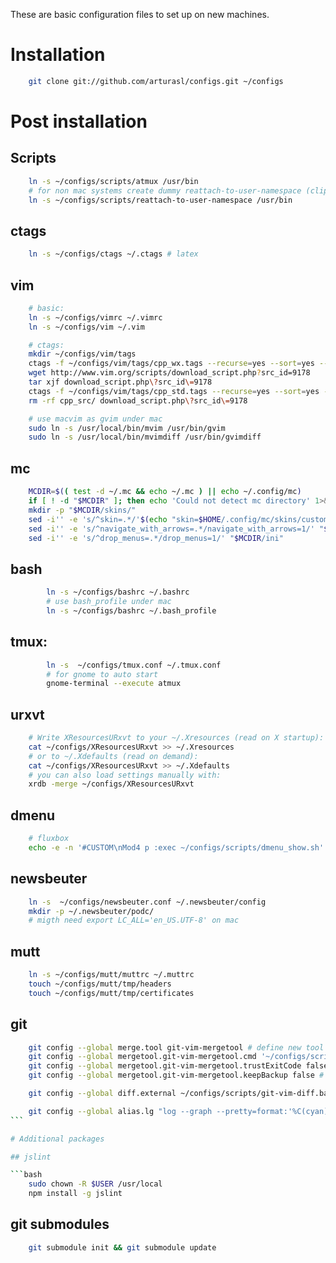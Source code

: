 These are basic configuration files to set up on new machines.

# Installation

```bash
	git clone git://github.com/arturasl/configs.git ~/configs
```

# Post installation

## Scripts

```bash
    ln -s ~/configs/scripts/atmux /usr/bin
    # for non mac systems create dummy reattach-to-user-namespace (clipboard helper)
    ln -s ~/configs/scripts/reattach-to-user-namespace /usr/bin
```

## ctags

```bash
    ln -s ~/configs/ctags ~/.ctags # latex
```

## vim

```bash
    # basic:
    ln -s ~/configs/vimrc ~/.vimrc
    ln -s ~/configs/vim ~/.vim

    # ctags:
    mkdir ~/configs/vim/tags
    ctags -f ~/configs/vim/tags/cpp_wx.tags --recurse=yes --sort=yes --verbose=yes --append=no --language-force=C++ --extra=+q --fields=afiKmsSt /usr/include/wx-2.8/
    wget http://www.vim.org/scripts/download_script.php?src_id=9178
    tar xjf download_script.php\?src_id\=9178
    ctags -f ~/configs/vim/tags/cpp_std.tags --recurse=yes --sort=yes --verbose=yes --append=no --language-force=C++ --extra=+q --fields=afiKmsSt ./cpp_src/
    rm -rf cpp_src/ download_script.php\?src_id\=9178

    # use macvim as gvim under mac
    sudo ln -s /usr/local/bin/mvim /usr/bin/gvim
    sudo ln -s /usr/local/bin/mvimdiff /usr/bin/gvimdiff
```

## mc

```bash
    MCDIR=$(( test -d ~/.mc && echo ~/.mc ) || echo ~/.config/mc)
    if [ ! -d "$MCDIR" ]; then echo 'Could not detect mc directory' 1>&2; fi
    mkdir -p "$MCDIR/skins/"
    sed -i'' -e 's/^skin=.*/'$(echo "skin=$HOME/.config/mc/skins/custom.ini" | sed -e 's/[\/&]/\\&/g')'/' "$MCDIR/ini"
    sed -i'' -e 's/^navigate_with_arrows=.*/navigate_with_arrows=1/' "$MCDIR/ini"
    sed -i'' -e 's/^drop_menus=.*/drop_menus=1/' "$MCDIR/ini"
```

## bash

```bash
		ln -s ~/configs/bashrc ~/.bashrc
		# use bash_profile under mac
		ln -s ~/configs/bashrc ~/.bash_profile
```

## tmux:

```bash
		ln -s  ~/configs/tmux.conf ~/.tmux.conf
		# for gnome to auto start
		gnome-terminal --execute atmux
```

## urxvt

```bash
    # Write XResourcesURxvt to your ~/.Xresources (read on X startup):
    cat ~/configs/XResourcesURxvt >> ~/.Xresources
    # or to ~/.Xdefaults (read on demand):
    cat ~/configs/XResourcesURxvt >> ~/.Xdefaults
    # you can also load settings manually with:
    xrdb -merge ~/configs/XResourcesURxvt
```

## dmenu

```bash
    # fluxbox
    echo -e -n '#CUSTOM\nMod4 p :exec ~/configs/scripts/dmenu_show.sh' >> ~/.fluxbox/keys
```

## newsbeuter

```bash
    ln -s  ~/configs/newsbeuter.conf ~/.newsbeuter/config
    mkdir -p ~/.newsbeuter/podc/
    # migth need export LC_ALL='en_US.UTF-8' on mac
```

## mutt

```bash
    ln -s ~/configs/mutt/muttrc ~/.muttrc
    touch ~/configs/mutt/tmp/headers
    touch ~/configs/mutt/tmp/certificates
```

## git

```bash
    git config --global merge.tool git-vim-mergetool # define new tool
    git config --global mergetool.git-vim-mergetool.cmd '~/configs/scripts/git-vim-mergetool.bash $BASE $LOCAL $REMOTE $MERGED' # command line to execute
    git config --global mergetool.git-vim-mergetool.trustExitCode false # ask me if I finished merging explicitly
    git config --global mergetool.git-vim-mergetool.keepBackup false # remove .orig files

    git config --global diff.external ~/configs/scripts/git-vim-diff.bash

    git config --global alias.lg "log --graph --pretty=format:'%C(cyan)%h%C(bold magenta)%d%Creset %s %C(green)(%cr) %C(bold blue) %an%Creset'"
```                                                                                                                       k

# Additional packages

## jslint

```bash
    sudo chown -R $USER /usr/local
    npm install -g jslint
```

## git submodules

```bash
    git submodule init && git submodule update
```

